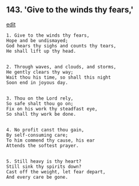 
## 143.  'Give to the winds thy fears,'
[edit](https://docs.google.com/document/d/1NmbSpdadUUm0NDrHlBzdB_gKP9T5N_Ff/edit?mode=html)



    1. Give to the winds thy fears,
    Hope and be undismayed;
    God hears thy sighs and counts thy tears,
    He shall lift up thy head.


    2. Through waves, and clouds, and storms,
    He gently clears thy way;
    Wait thou his time, so shall this night
    Soon end in joyous day.


    3. Thou on the Lord rely,
    So safe shalt thou go on;
    Fix on his work thy steadfast eye,
    So shall thy work be done.


    4. No profit canst thou gain,
    By self-consuming care;
    To him commend thy cause, his ear
    Attends the softest prayer.


    5. Still heavy is thy heart?
    Still sink thy spirits down?
    Cast off the weight, let fear depart,
    And every care be gone.
